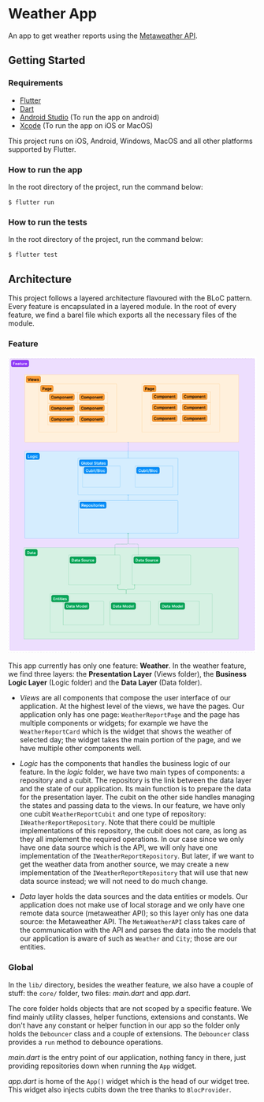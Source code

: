 # Weather App

An app to get weather reports using the [Metaweather API](https://www.metaweather.com/api/).

## Getting Started

### Requirements

- [Flutter](https://flutter.dev)
- [Dart](https://dart.dev)
- [Android Studio](https://developer.android.com/studio) (To run the app on android)
- [Xcode](https://developer.apple.com/xcode/) (To run the app on iOS or MacOS)

This project runs on iOS, Android, Windows, MacOS and all other platforms supported by Flutter.

### How to run the app

In the root directory of the project, run the command below:

```
$ flutter run
```

### How to run the tests

In the root directory of the project, run the command below:

```
$ flutter test
```

## Architecture

This project follows a layered architecture flavoured with the BLoC pattern. Every feature is encapsulated in a layered module. In the root of every feature, we find a barel file which exports all the necessary files of the module.

### Feature

![Layered Architecture with BLoC Pattern](/docs/bloc.png)

This app currently has only one feature: **Weather**. In the weather feature, we find three layers: the **Presentation Layer** (Views folder), the **Business Logic Layer** (Logic folder) and the **Data Layer** (Data folder).

- _Views_ are all components that compose the user interface of our application. At the highest level of the views, we have the pages. Our application only has one page: `WeatherReportPage` and the page has multiple components or widgets; for example we have the `WeatherReportCard` which is the widget that shows the weather of selected day; the widget takes the main portion of the page, and we have multiple other components well.

- _Logic_ has the components that handles the business logic of our feature. In the _logic_ folder, we have two main types of components: a repository and a cubit. The repository is the link between the data layer and the state of our application. Its main function is to prepare the data for the presentation layer. The cubit on the other side handles managing the states and passing data to the views. In our feature, we have only one cubit `WeatherReportCubit` and one type of repository: `IWeatherReportRepository`. Note that there could be multiple implementations of this repository, the cubit does not care, as long as they all implement the required operations. In our case since we only have one data source which is the API, we will only have one implementation of the `IWeatherReportRepository`. But later, if we want to get the weather data from another source, we may create a new implementation of the `IWeatherReportRepository` that will use that new data source instead; we will not need to do much change.

- _Data_ layer holds the data sources and the data entities or models. Our application does not make use of local storage and we only have one remote data source (metaweather API); so this layer only has one data source: the Metaweather API. The `MetaWeatherAPI` class takes care of the communication with the API and parses the data into the models that our application is aware of such as `Weather` and `City`; those are our entities.

### Global

In the `lib/` directory, besides the weather feature, we also have a couple of stuff: the `core/` folder, two files: _main.dart_ and _app.dart_.

The core folder holds objects that are not scoped by a specific feature. We find mainly utility classes, helper functions, extensions and constants. We don't have any constant or helper function in our app so the folder only holds the `Debouncer` class and a couple of extensions. The `Debouncer` class provides a `run` method to debounce operations.

_main.dart_ is the entry point of our application, nothing fancy in there, just providing repositories down when running the `App` widget.

_app.dart_ is home of the `App()` widget which is the head of our widget tree. This widget also injects cubits down the tree thanks to `BlocProvider`.
